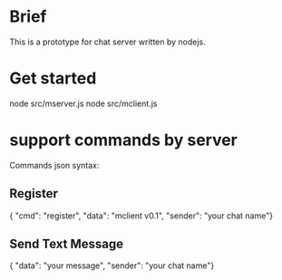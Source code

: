 # Brief
  This is a prototype for chat server written by nodejs.

# Get started
  node src/mserver.js
  node src/mclient.js

# support commands by server

 Commands json syntax:

## Register

 { "cmd": "register", "data": "mclient v0.1", "sender": "your chat name"}

## Send Text Message

 { "data": "your message", "sender": "your chat name"}
